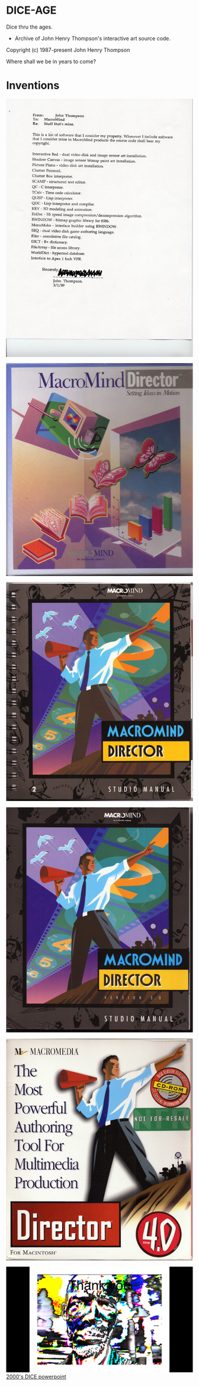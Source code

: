 # DICE-AGE

Dice thru the ages.

- Archive of John Henry Thompson's interactive art source code.

Copyright (c) 1987-present John Henry Thompson

Where shall we be in years to come?

# Inventions

[![1989 prior art](aa/1989%20prior-art%20letter%20to%20MACR/prior_art_1989-no-sig.jpg)](./aa)

![1990's Director 1 ](aa/1990's%20MACR/Macromedia%20Products%20Box%20Images/D1/D1%20Box%20Front.jpg)

![1990's Director 2 ](aa/1990's%20MACR/Macromedia%20Products%20Box%20Images/D2/D2%20Studio%20Manual.jpg)

![1990's Director 3 ](aa/1990's%20MACR/Macromedia%20Products%20Box%20Images/D3/D3%20Studio%20Manual.jpg)

![1990's Director 4 ](aa/1990's%20MACR/Macromedia%20Products%20Box%20Images/D4/D4%20Box%20Front.jpg)

![2000's DICE powerpoint ](aa/2018/2000-DICE-vision.png)
[2000's DICE powerpoint ](aa/2000's%20-%20DICE/-DICE%20Work-1/Presentation1.ppt)
